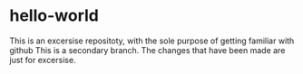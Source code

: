 # hello-world
This is an excersise repositoty, with the sole purpose of getting familiar with github
This is a secondary branch. The changes that have been made are just for excersise.
